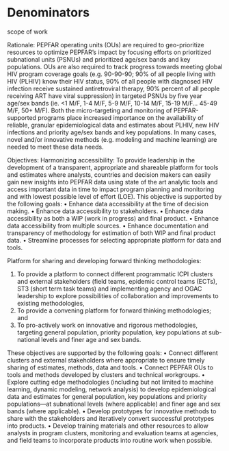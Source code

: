 # Denominators

scope of work

Rationale: 
PEPFAR operating units (OUs) are required to geo-prioritize resources to optimize PEPFAR’s impact by focusing efforts on prioritized subnational units (PSNUs) and prioritized age/sex bands and key populations. OUs are also required to track progress towards meeting global HIV program coverage goals (e.g. 90-90-90; 90% of all people living with HIV (PLHIV) know their HIV status, 90% of all people with diagnosed HIV infection receive sustained antiretroviral therapy, 90% percent of all people receiving ART have viral suppression) in targeted PSNUs by five year age/sex bands (ie. <1 M/F, 1-4 M/F, 5-9 M/F, 10-14 M/F, 15-19 M/F… 45-49 M/F, 50+ M/F). Both the micro-targeting and monitoring of PEPFAR-supported programs place increased importance on the availability of reliable, granular epidemiological data and estimates about PLHIV, new HIV infections and priority age/sex bands and key populations. In many cases, novel and/or innovative methods (e.g. modeling and machine learning) are needed to meet these data needs. 

Objectives: 
Harmonizing accessibility: 
To provide leadership in the development of a transparent, appropriate and shareable platform for tools and estimates where analysts, countries and decision makers can easily gain new insights into PEPFAR data using state of the art analytic tools and access important data in time to impact program planning and monitoring and with lowest possible level of effort (LOE). This objective is supported by the following goals:
•	Enhance data accessibility at the time of decision making.
•	Enhance data accessibility to stakeholders.
•	Enhance data accessibility as both a WIP (work in progress) and final product.
•	Enhance data accessibility from multiple sources.
•	Enhance documentation and transparency of methodology for estimation of both WIP and final product data.
•	Streamline processes for selecting appropriate platform for data and tools.

Platform for sharing and developing forward thinking methodologies:
1.	To provide a platform to connect different programmatic ICPI clusters and external stakeholders (field teams, epidemic control teams (ECTs), ST3 (short term task teams) and implementing agency and OGAC leadership to explore possibilities of collaboration and improvements to existing methodologies,  
2.	To provide a convening platform for forward thinking methodologies; and 
3.	To pro-actively work on innovative and rigorous methodologies, targeting general population, priority population, key populations at sub-national levels and finer age and sex bands. 

These objectives are supported by the following goals:
•	Connect different clusters and external stakeholders where appropriate to ensure timely sharing of estimates, methods, data and tools. 
•	Connect PEPFAR OUs to tools and methods developed by clusters and technical workgroups.
•	Explore cutting edge methodologies (including but not limited to machine learning, dynamic modeling, network analysis) to develop epidemiological data and estimates for general population, key populations and priority populations—at subnational levels (where applicable) and finer age and sex bands (where applicable).
•	Develop prototypes for innovative methods to share with the stakeholders and iteratively convert successful prototypes into products.
•	Develop training materials and other resources to allow analysts in program clusters, monitoring and evaluation teams at agencies, and field teams to incorporate products into routine work when possible.
